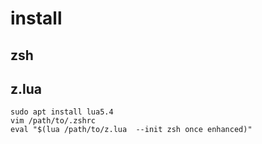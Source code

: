 # install



## zsh



## z.lua

```shell
sudo apt install lua5.4
vim /path/to/.zshrc
eval "$(lua /path/to/z.lua  --init zsh once enhanced)"
```

 

